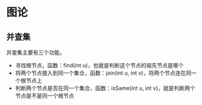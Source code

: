 # 图论


## 并查集
并查集主要有三个功能。
- 寻找根节点，函数：find(int u)，也就是判断这个节点的祖先节点是哪个
- 将两个节点接入到同一个集合，函数：join(int u, int v)，将两个节点连在同一个根节点上
- 判断两个节点是否在同一个集合，函数：isSame(int u, int v)，就是判断两个节点是不是同一个根节点